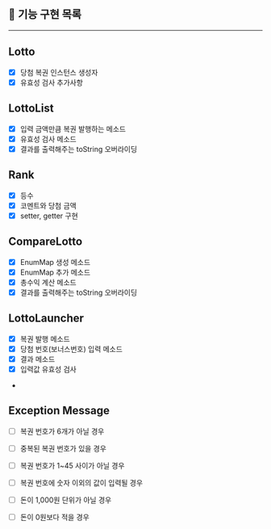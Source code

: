 ## 🚀 기능 구현 목록

---

## Lotto

- [x] 당첨 복권 인스턴스 생성자
- [x] 유효성 검사 추가사항

## LottoList

- [x] 입력 금액만큼 복권 발행하는 메소드
- [x] 유효성 검사 메소드
- [x] 결과를 출력해주는 toString 오버라이딩

## Rank

- [x] 등수
- [x] 코멘트와 당첨 금액
- [x] setter, getter 구현

## CompareLotto

- [x] EnumMap 생성 메소드
- [x] EnumMap 추가 메소드
- [x] 총수익 계산 메소드
- [x] 결과를 출력해주는 toString 오버라이딩

## LottoLauncher

- [x] 복권 발행 메소드
- [x] 당첨 번호(보너스번호) 입력 메소드
- [x] 결과 메소드
- [x] 입력값 유효성 검사
-

## Exception Message

- [ ] 복권 번호가 6개가 아닐 경우
- [ ] 중복된 복권 번호가 있을 경우
- [ ] 복권 번호가 1~45 사이가 아닐 경우
- [ ] 복권 번호에 숫자 이외의 값이 입력될 경우
- [ ] 돈이 1,000원 단위가 아닐 경우
- [ ] 돈이 0원보다 적을 경우
  


